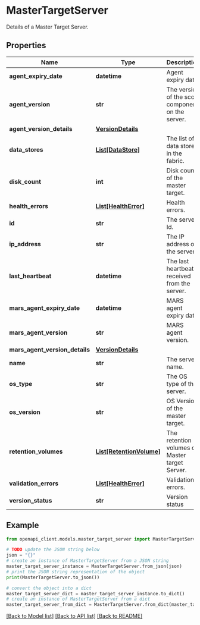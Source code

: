 # MasterTargetServer

Details of a Master Target Server.

## Properties

Name | Type | Description | Notes
------------ | ------------- | ------------- | -------------
**agent_expiry_date** | **datetime** | Agent expiry date. | [optional] 
**agent_version** | **str** | The version of the scout component on the server. | [optional] 
**agent_version_details** | [**VersionDetails**](VersionDetails.md) |  | [optional] 
**data_stores** | [**List[DataStore]**](DataStore.md) | The list of data stores in the fabric. | [optional] 
**disk_count** | **int** | Disk count of the master target. | [optional] 
**health_errors** | [**List[HealthError]**](HealthError.md) | Health errors. | [optional] 
**id** | **str** | The server Id. | [optional] 
**ip_address** | **str** | The IP address of the server. | [optional] 
**last_heartbeat** | **datetime** | The last heartbeat received from the server. | [optional] 
**mars_agent_expiry_date** | **datetime** | MARS agent expiry date. | [optional] 
**mars_agent_version** | **str** | MARS agent version. | [optional] 
**mars_agent_version_details** | [**VersionDetails**](VersionDetails.md) |  | [optional] 
**name** | **str** | The server name. | [optional] 
**os_type** | **str** | The OS type of the server. | [optional] 
**os_version** | **str** | OS Version of the master target. | [optional] 
**retention_volumes** | [**List[RetentionVolume]**](RetentionVolume.md) | The retention volumes of Master target Server. | [optional] 
**validation_errors** | [**List[HealthError]**](HealthError.md) | Validation errors. | [optional] 
**version_status** | **str** | Version status | [optional] 

## Example

```python
from openapi_client.models.master_target_server import MasterTargetServer

# TODO update the JSON string below
json = "{}"
# create an instance of MasterTargetServer from a JSON string
master_target_server_instance = MasterTargetServer.from_json(json)
# print the JSON string representation of the object
print(MasterTargetServer.to_json())

# convert the object into a dict
master_target_server_dict = master_target_server_instance.to_dict()
# create an instance of MasterTargetServer from a dict
master_target_server_from_dict = MasterTargetServer.from_dict(master_target_server_dict)
```
[[Back to Model list]](../README.md#documentation-for-models) [[Back to API list]](../README.md#documentation-for-api-endpoints) [[Back to README]](../README.md)


